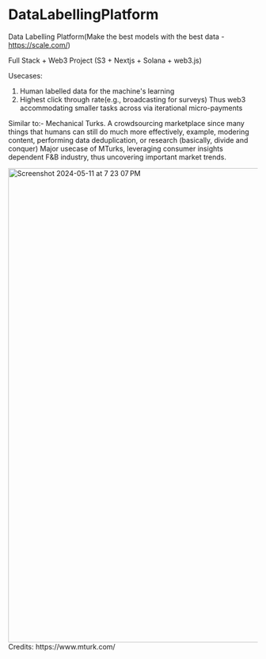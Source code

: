 # DataLabellingPlatform
Data Labelling Platform(Make the best models with the best data - https://scale.com/)

Full Stack + Web3 Project
(S3 + Nextjs + Solana + web3.js)

Usecases:
1. Human labelled data for the machine's learning
2. Highest click through rate(e.g., broadcasting for surveys)
Thus web3 accommodating smaller tasks across via iterational micro-payments

Similar to:- Mechanical Turks. A crowdsourcing marketplace since many things that humans can still do much more effectively, example, modering content, performing data deduplication, or research (basically, divide and conquer)
Major usecase of MTurks, leveraging consumer insights dependent F&B industry, thus uncovering important market trends.

<img width="957" alt="Screenshot 2024-05-11 at 7 23 07 PM" src="https://github.com/zi78494umbcedu/DataLabellingPlatform/assets/125627136/b657b5f9-bf8a-43a0-9982-cf011c053835">
Credits: https://www.mturk.com/

